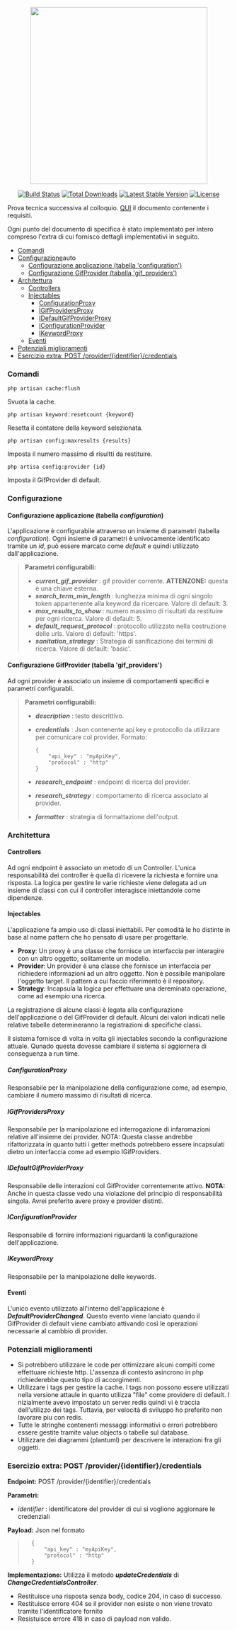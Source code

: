 <p align="center"><a href="https://laravel.com" target="_blank"><img src="https://raw.githubusercontent.com/laravel/art/master/logo-lockup/5%20SVG/2%20CMYK/1%20Full%20Color/laravel-logolockup-cmyk-red.svg" width="400"></a></p>

<p align="center">
<a href="https://travis-ci.org/laravel/framework"><img src="https://travis-ci.org/laravel/framework.svg" alt="Build Status"></a>
<a href="https://packagist.org/packages/laravel/framework"><img src="https://poser.pugx.org/laravel/framework/d/total.svg" alt="Total Downloads"></a>
<a href="https://packagist.org/packages/laravel/framework"><img src="https://poser.pugx.org/laravel/framework/v/stable.svg" alt="Latest Stable Version"></a>
<a href="https://packagist.org/packages/laravel/framework"><img src="https://poser.pugx.org/laravel/framework/license.svg" alt="License"></a>
</p>

Prova tecnica successiva al colloquio. <a href="/docs/prova_tecnica.pdf">QUI</a> il documento contenente i requisiti.

Ogni punto del documento di specifica è stato implementato per intero compreso l'extra di cui fornisco dettagli implementativi in seguito.

- [Comandi](#comandi)
- [Configurazione](#configurazione)auto    
    - [Configurazione applicazione (tabella 'configuration')](#configurazione-applicazione-tabella-configuration)
    - [Configurazione GifProvider (tabella 'gif_providers')](#configurazione-gifprovider-tabella-gif_providers)
- [Architettura](#architettura)
    - [Controllers](#controllers)
    - [Injectables](#injectables)
        - [ConfigurationProxy](#configurationproxy)
        - [IGifProvidersProxy](#igifprovidersproxy)
        - [IDefaultGifProviderProxy](#idefaultgifproviderproxy)
        - [IConfigurationProvider](#iconfigurationprovider)
        - [IKeywordProxy](#ikeywordproxy)
    - [Eventi](#eventi)
- [Potenziali miglioramenti](#potenziali-miglioramenti)
- [Esercizio extra: POST /provider/{identifier}/credentials](#esercizio-extra-post-provideridentifiercredentials)

### Comandi
    php artisan cache:flush
Svuota la cache.

    php artisan keyword:resetcount {keyword}
Resetta il contatore della keyword selezionata.

    php artisan config:maxresults {results}
Imposta il numero massimo di risultti da restituire.

    php artisa config:provider {id}
Imposta il GifProvider di default.

### Configurazione
#### Configurazione applicazione (tabella *configuration*)
L'applicazione è configurabile attraverso un insieme di parametri (tabella *configuration*). Ogni insieme di parametri è univocamente identificato tramite un *id*, può essere marcato come *default* e quindi utilizzato dall'applicazione.

>**Parametri configurabili:**
>- ***current_gif_provider*** : gif provider corrente. **ATTENZONE:** questa è una chiave esterna.
>- ***search_term_min_length*** : lunghezza minima di ogni singolo token appartenente alla keyword da ricercare. Valore di default: 3.
>- ***max_results_to_show*** : numero massimo di risultati da restituire per ogni ricerca. Valore di default: 5.
>- ***default_request_protocol*** : protocollo utilizzato nella costruzione delle urls. Valore di default: 'https'.
>- ***sanitation_strategy*** : Strategia di sanificazione dei termini di ricerca. Valore di default: 'basic'.

#### Configurazione GifProvider (tabella 'gif_providers')
Ad ogni provider è associato un insieme di comportamenti specifici e parametri configurabli.

>**Parametri configurabili:**
>- ***description*** : testo descrittivo.
>- ***credentials*** : Json contenente api key e protocollo da utilizzare per comunicare col provider. 
Formato:
>
>       {
>           "api_key" : "myApiKey",
>           "protocol" : "http"
>       }
>- ***research_endpoint*** : endpoint di ricerca del provider.
>- ***research_strategy*** : comportamento di ricerca associato al provider.
>- ***formatter*** : strategia di formattazione dell'output.

### Architettura
#### Controllers
Ad ogni endpoint è associato un metodo di un Controller. 
L'unica  responsabilità dei controller è quella di ricevere la richiesta e fornire una risposta. 
La logica per gestire le varie richieste viene delegata ad un insieme di classi con cui il controller interagisce iniettandole come dipendenze.

#### Injectables
L'applicazione fa ampio uso di classi iniettabili. Per comodità le ho distinte in base al nome pattern che ho pensato di usare per progettarle.

- **Proxy**: Un proxy è una classe che fornisce un interfaccia per interagire con un altro oggetto, solitamente un modello.
- **Provider**: Un provider è una classe che fornisce un interfaccia per richiedere informazioni ad un altro oggetto. Non è possibile manipolare l'oggetto target. Il pattern a cui faccio riferimento è il repository.
- **Strategy**: Incapsula la logica per effettuare una dereminata operazione, come ad esempio una ricerca.

La registrazione di alcune classi è legata alla configurazione dell'applicazione o del GifProvider di default. Alcuni dei valori indicati nelle relative tabelle determineranno la registrazioni di specifiche classi.

Il sistema fornisce di volta in volta gli injectables secondo la configurazione attuale. Qunado questa dovesse cambiare il sistema si aggiornera di conseguenza a run time.

##### ConfigurationProxy
Responsabile per la manipolazione della configurazione come, ad esempio, cambiare il numero massimo di risultati di ricerca.

##### IGifProvidersProxy
Responsabile per la manipolazione ed interrogazione di infaromazioni relative all'insieme dei provider.
NOTA: Questa classe andrebbe rifattorizzata in quanto tutti i getter methods potrebbero essere incapsulati dietro un interfaccia come ad esempio IGifProviders.

##### IDefaultGifProviderProxy
Responsabile delle interazioni col GifProvider correntemente attivo.
**NOTA:** Anche in questa classe vedo una violazione del principio di responsabilità singola. Avrei preferito avere proxy e provider distinti.

##### IConfigurationProvider
Responsabile di fornire informazioni riguardanti la configurazione dell'applicazione.

##### IKeywordProxy
Responsabile per la manipolazione delle keywords.

#### Eventi
L'unico evento utilizzato all'interno dell'applicazione è ***DefaultProviderChanged***. Questo evento viene lanciato quando il GifProvider di default viene cambiato attivando così le operazioni necessarie al cambbio di provider.

### Potenziali miglioramenti
- Si potrebbero utilizzare le code per ottimizzare alcuni compiti come effettuare richieste http. L'assenza di contesto asincrono in php richiederebbe questo tipo di accorgimenti.
- Utilizzare i tags per gestire la cache. I tags non possono essere utilizzati nella versione attaule in quanto utilizza "file" come providere di default. I
nizialmente avevo impostato un server redis quindi vi è traccia dell'utilizzo dei tags. Tuttavia, per velocità di sviluppo ho preferito non lavorare piu con redis.
- Tutte le stringhe contenenti messaggi informativi o errori potrebbero essere gestite tramite value objects o tabelle sul database.
- Utilizzare dei diagrammi (plantuml) per descrivere le interazioni fra gli oggetti.

### Esercizio extra: POST /provider/{identifier}/credentials
**Endpoint:** POST /provider/{identifier}/credentials

**Parametri:**
- *identifier* : identificatore del provider di cui si vogliono aggiornare le credenziali

**Payload:**
Json nel formato
>       {
>           "api_key" : "myApiKey",
>           "protocol" : "http"
>       }

**Implementazione:**
Utilizza il metodo ***updateCredentials*** di ***ChangeCredentialsController***.

- Restituisce una risposta senza body, codice 204, in caso di successo.
- Restituisce errore 404 se il provider non esiste o non viene trovato tramite l'identificatore fornito
- Resistuisce errore 418 in caso di payload non valido.
